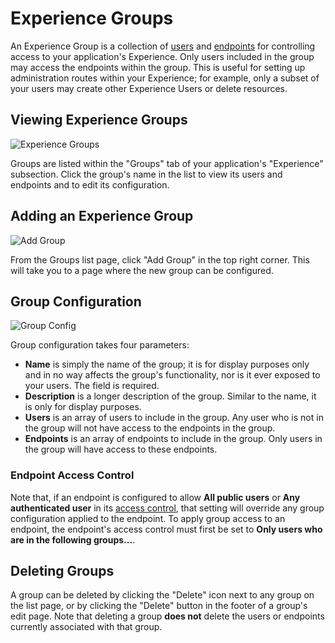 # Experience Groups

An Experience Group is a collection of [users](/experiences/users/) and [endpoints](/experiences/endpoints/) for controlling access to your application's Experience. Only users included in the group may access the endpoints within the group. This is useful for setting up administration routes within your Experience; for example, only a subset of your users may create other Experience Users or delete resources.

## Viewing Experience Groups

![Experience Groups](/images/experiences/groups-list.png "Experience Groups")

Groups are listed within the "Groups" tab of your application's "Experience" subsection. Click the group's name in the list to view its users and endpoints and to edit its configuration.

## Adding an Experience Group

![Add Group](/images/experiences/add-group.png "Add Group")

From the Groups list page, click "Add Group" in the top right corner. This will take you to a page where the new group can be configured.

## Group Configuration

![Group Config](/images/experiences/group-config.png "Group Config")

Group configuration takes four parameters:

*   **Name** is simply the name of the group; it is for display purposes only and in no way affects the group's functionality, nor is it ever exposed to your users. The field is required.
*   **Description** is a longer description of the group. Similar to the name, it is only for display purposes.
*   **Users** is an array of users to include in the group. Any user who is not in the group will not have access to the endpoints in the group.
*   **Endpoints** is an array of endpoints to include in the group. Only users in the group will have access to these endpoints.

### Endpoint Access Control

Note that, if an endpoint is configured to allow **All public users** or **Any authenticated user** in its [access control](/experiences/endpoints/#access-control), that setting will override any group configuration applied to the endpoint. To apply group access to an endpoint, the endpoint's access control must first be set to **Only users who are in the following groups...**.

## Deleting Groups

A group can be deleted by clicking the "Delete" icon next to any group on the list page, or by clicking the "Delete" button in the footer of a group's edit page. Note that deleting a group **does not** delete the users or endpoints currently associated with that group.
